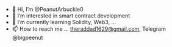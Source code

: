 - 👋 Hi, I’m @PeanutArbuckle0
- 👀 I’m interested in smart contract development
- 🌱 I’m currently learning Solidity, Web3, ...
- 📫 How to reach me ... theraddad1629@gmail.com, Telegram @bigpeenut

<!---
PeanutArbuckle0/PeanutArbuckle0 is a ✨ special ✨ repository because its `README.md` (this file) appears on your GitHub profile.
You can click the Preview link to take a look at your changes.
--->
